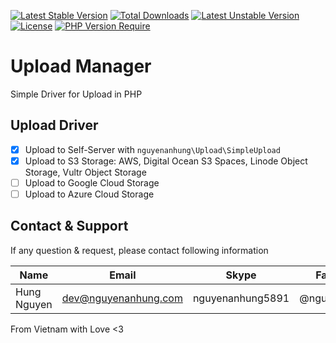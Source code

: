 [![Latest Stable Version](http://poser.pugx.org/nguyenanhung/upload/v)](https://packagist.org/packages/nguyenanhung/upload) [![Total Downloads](http://poser.pugx.org/nguyenanhung/upload/downloads)](https://packagist.org/packages/nguyenanhung/upload) [![Latest Unstable Version](http://poser.pugx.org/nguyenanhung/upload/v/unstable)](https://packagist.org/packages/nguyenanhung/upload) [![License](http://poser.pugx.org/nguyenanhung/upload/license)](https://packagist.org/packages/nguyenanhung/upload) [![PHP Version Require](http://poser.pugx.org/nguyenanhung/upload/require/php)](https://packagist.org/packages/nguyenanhung/upload)

# Upload Manager

Simple Driver for Upload in PHP

## Upload Driver

- [x] Upload to Self-Server with `nguyenanhung\Upload\SimpleUpload`
- [x] Upload to S3 Storage: AWS, Digital Ocean S3 Spaces, Linode Object Storage, Vultr Object Storage
- [ ] Upload to Google Cloud Storage
- [ ] Upload to Azure Cloud Storage

## Contact & Support

If any question & request, please contact following information

| Name        | Email                | Skype            | Facebook      |
| ----------- | -------------------- | ---------------- | ------------- |
| Hung Nguyen | dev@nguyenanhung.com | nguyenanhung5891 | @nguyenanhung |

From Vietnam with Love <3
